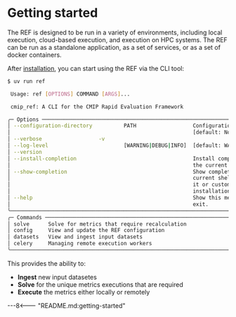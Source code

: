 # Getting started

The REF is designed to be run in a variety of environments, including local execution, cloud-based execution, and execution on HPC systems.
The REF can be run as a standalone application, as a set of services, or as a set of docker containers.

After [installation](./installation.md), you can start using the REF via the CLI tool:

```bash
$ uv run ref

 Usage: ref [OPTIONS] COMMAND [ARGS]...

 cmip_ref: A CLI for the CMIP Rapid Evaluation Framework

╭─ Options ─────────────────────────────────────────────────────────────────────────╮
│ --configuration-directory          PATH                  Configuration directory  │
│                                                          [default: None]          │
│ --verbose                  -v                                                     │
│ --log-level                        [WARNING|DEBUG|INFO]  [default: WARNING]       │
│ --version                                                                         │
│ --install-completion                                     Install completion for   │
│                                                          the current shell.       │
│ --show-completion                                        Show completion for the  │
│                                                          current shell, to copy   │
│                                                          it or customize the      │
│                                                          installation.            │
│ --help                                                   Show this message and    │
│                                                          exit.                    │
╰───────────────────────────────────────────────────────────────────────────────────╯
╭─ Commands ────────────────────────────────────────────────────────────────────────╮
│ solve      Solve for metrics that require recalculation                           │
│ config     View and update the REF configuration                                  │
│ datasets   View and ingest input datasets                                         │
│ celery     Managing remote execution workers                                      │
╰───────────────────────────────────────────────────────────────────────────────────╯
```

This provides the ability to:

* **Ingest** new input datasetes
* **Solve** for the unique metrics executions that are required
* **Execute** the metrics either locally or remotely


---8<--- "README.md:getting-started"
